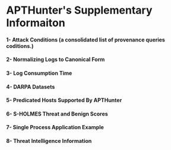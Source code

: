 # APTHunter's Supplementary Informaiton

#### 1- Attack Conditions (a consolidated list of provenance queries coditions.)

#### 2- Normalizing Logs to Canonical Form 

#### 3- Log Consumption Time

#### 4- DARPA Datasets

#### 5- Predicated Hosts Supported By APTHunter

#### 6- S-HOLMES Threat and Benign Scores

#### 7- Single Process Application Example 

#### 8- Threat Intelligence Information 
